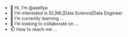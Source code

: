 - 👋 Hi, I’m @asellya
- 👀 I’m interested in DL|ML|Data Science|Data Engineer
- 🌱 I’m currently learning ...
- 💞️ I’m looking to collaborate on ...
- 📫 How to reach me ...

<!---
asellya/asellya is a ✨ special ✨ repository because its `README.md` (this file) appears on your GitHub profile.
You can click the Preview link to take a look at your changes.
--->
